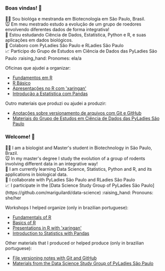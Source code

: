 ### Boas vindas! 👋 

<p> 👩‍🔬 Sou biológa e mestranda em Biotecnologia em São Paulo, Brasil. <br> 
🐭 Em meu mestrado estudo a evolução de um grupo de roedores envolvendo diferentes dados de forma integrativa! <br>  
📖 Estou estudando Ciência de Dados, Estatística, Python e R, e suas aplicações em dados biológicos. <br>  
💪 Colaboro com PyLadies São Paulo e RLadies São Paulo <br> 
📈 Participo do Grupo de Estudos em Ciência de Dados das PyLadies São Paulo
:raising_hand: Pronomes: ela/a </p> 

Oficinas que ajudei a organizar:  
 * [Fundamentos em R](https://github.com/mariguilardi/2019-05-Fundamentals-Of-R-R-LadiesSP) 
 * [R Básico](https://github.com/beatrizmilz/2020-R-Ladies-SP-Basico)
 * [Apresentações no R com 'xaringan'](https://github.com/beatrizmilz/aMostra-IME-2019-Xaringan)
 * [Introdução a Estatística com Pandas](https://github.com/mariguilardi/data-science/tree/master/workshops/workshop_introdu%C3%A7%C3%A3o_estatistica_pandas)
 
Outro materiais que produzi ou ajudei a produzir:
 * [Anotações sobre versionamento de arquivos com Git e GitHub](https://github.com/mariguilardi/git_e_github)
 * [Materiais do Grupo de Estudos em Ciência de Dados das PyLadies São Paulo](https://github.com/mariguilardi/data-science)
  
### Welcome! 👋

<p> 👩‍🔬 I am a  biologist and Master's student in Biotechnology in São Paulo, Brazil. <br> 
🐭 In my master's degree I study the evolution of a group of rodents involving different data in an integrative way! <br> 
📖 I am currently learning Data Science, Statistics, Python and R, and its applications in biological data. <br> 
💪 I collaborate with PyLadies São Paulo and RLadies São Paulo <br> 
📈 I participate in the [Data Science Study Group of PyLadies São Paulo](https://github.com/mariguilardi/data-science) 
:raising_hand: Pronouns: she/her </p> 

Workshops I helped organize (only in brazilian portuguese):
 * [Fundamentals of R](https://github.com/mariguilardi/2019-05-Fundamentals-Of-R-R-LadiesSP) 
 * [Basics of R](https://github.com/beatrizmilz/2020-R-Ladies-SP-Basico)
 * [Presentations in R with 'xaringan'](https://github.com/beatrizmilz/aMostra-IME-2019-Xaringan)
 * [Introduction to Statistics with Pandas](https://github.com/mariguilardi/data-science/tree/master/workshops/workshop_introdu%C3%A7%C3%A3o_estatistica_pandas)

Other materials that I produced or helped produce (only in brazilian portuguese):
 * [File versioning notes with Git and GitHub](https://github.com/mariguilardi/git_e_github)
 * [Materials from the Data Science Study Group of PyLadies São Paulo](https://github.com/mariguilardi/data-science)
